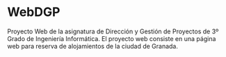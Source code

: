 # WebDGP

Proyecto Web de la asignatura de Dirección y Gestión de Proyectos de 3º Grado de Ingeniería Informática. 
El proyecto web consiste en una página web para reserva de alojamientos de la ciudad de Granada. 
